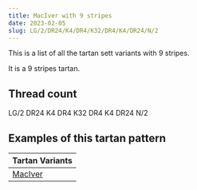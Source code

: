 ```yaml
---
title: MacIver with 9 stripes
date: 2023-02-05
slug: LG/2/DR24/K4/DR4/K32/DR4/K4/DR24/N/2
---
```

This is a list of all the tartan sett variants with 9 stripes.

It is a 9 stripes tartan.


## Thread count
LG/2 DR24 K4 DR4 K32 DR4 K4 DR24 N/2

## Examples of this tartan pattern

| Tartan Variants |
|---------------|
| [MacIver](/variants/lg/2/dr24/k4/dr4/k32/dr4/k4/dr24/n/2-draa0000-k000000-lgaaaa00-naaaaaa)||
